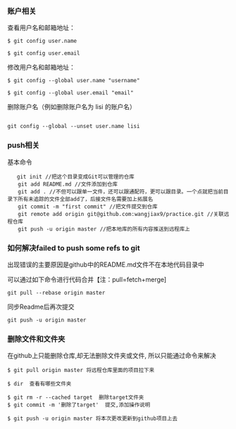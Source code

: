 ### 账户相关

查看用户名和邮箱地址：

```
$ git config user.name

$ git config user.email
```

修改用户名和邮箱地址：

```
$ git config --global user.name "username"

$ git config --global user.email "email"
```

删除账户名（例如删除账户名为 lisi 的账户名）

~~~ git config --global --unset user.name lisi

git config --global --unset user.name lisi
~~~



### push相关

基本命令

```
   git init //把这个目录变成Git可以管理的仓库
　　git add README.md //文件添加到仓库
　　git add . //不但可以跟单一文件，还可以跟通配符，更可以跟目录。一个点就把当前目录下所有未追踪的文件全部add了，后接文件名需要加上拓展名
　　git commit -m "first commit" //把文件提交到仓库
　　git remote add origin git@github.com:wangjiax9/practice.git //关联远程仓库
　　git push -u origin master //把本地库的所有内容推送到远程库上
```



### 如何解决failed to push some refs to git

出现错误的主要原因是github中的README.md文件不在本地代码目录中

可以通过如下命令进行代码合并【注：pull=fetch+merge]

~~~
git pull --rebase origin master
~~~

同步Readme后再次提交

~~~
git push -u origin master
~~~



### 删除文件和文件夹

在github上只能删除仓库,却无法删除文件夹或文件, 所以只能通过命令来解决

~~~
$ git pull origin master 将远程仓库里面的项目拉下来

$ dir  查看有哪些文件夹

$ git rm -r --cached target  删除target文件夹
$ git commit -m '删除了target'  提交,添加操作说明

$ git push -u origin master 将本次更改更新到github项目上去
~~~

